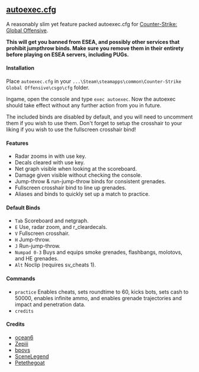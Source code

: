 ## [autoexec.cfg](https://raw.githubusercontent.com/Petethegoat/csgo-autoexec/master/autoexec.cfg)
A reasonably slim yet feature packed autoexec.cfg for [Counter-Strike: Global Offensive](http://counter-strike.net).

**This will get you banned from ESEA, and possibly other services that prohibit jumpthrow binds. Make sure you remove them in their entirety before playing on ESEA servers, including PUGs.**

#### Installation
Place `autoexec.cfg` in your `...\Steam\steamapps\common\Counter-Strike Global Offensive\csgo\cfg` folder.

Ingame, open the console and type `exec autoexec`. Now the autoexec should take effect without any further action from you in future.

The included binds are disabled by default, and you will need to uncomment them if you wish to use them. Don't forget to setup the crosshair to your liking if you wish to use the fullscreen crosshair bind!

#### Features
- Radar zooms in with use key.
- Decals cleared with use key.
- Net graph visible when looking at the scoreboard.
- Damage given visible without checking the console.
- Jump-throw & run-jump-throw binds for consistent grenades.
- Fullscreen crosshair bind to line up grenades.
- Aliases and binds to quickly set up a match to practice.

#### Default Binds
- `Tab` Scoreboard and netgraph.
- `E` Use, radar zoom, and r_cleardecals.
- `V` Fullscreen crosshair.
- `H` Jump-throw.
- `J` Run-jump-throw.
- `Numpad 0-3` Buys and equips smoke grenades, flashbangs, molotovs, and HE grenades.
- `Alt` Noclip (requires sv_cheats 1).

#### Commands
- `practice` Enables cheats, sets roundtime to 60, kicks bots, sets cash to 50000, enables infinite ammo, and enables grenade trajectories and impact and penetration data.
- `credits`

#### Credits
- [ocean6](http://www.reddit.com/r/GlobalOffensive/comments/2udnl4/ocean6s_autoexec_adds_features_to_your_game_and/)
- [Zepiii](http://www.reddit.com/r/GlobalOffensive/comments/2udnl4/ocean6s_autoexec_adds_features_to_your_game_and/co7nbj8)
- [bpovs](http://www.reddit.com/r/GlobalOffensive/comments/2udnl4/ocean6s_autoexec_adds_features_to_your_game_and/co7nbj8)
- [SceneLegend](http://www.reddit.com/r/GlobalOffensive/comments/1wsump/a_few_autoexec_commands_someone_might_find_useful/)
- [Petethegoat](http://www.reddit.com/r/GlobalOffensive/comments/2ul8y4/a_slightly_lighter_autoexeccfg/)

